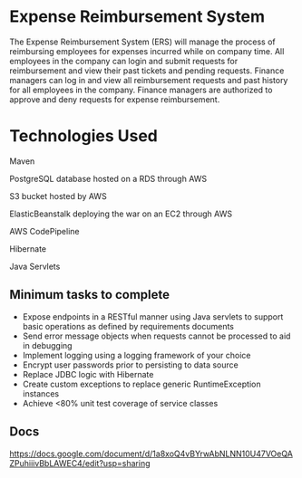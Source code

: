 # Expense Reimbursement System
The Expense Reimbursement System (ERS) will manage the process of reimbursing employees for expenses incurred while on company time. All employees in the company can login and submit requests for reimbursement and view their past tickets and pending requests. Finance managers can log in and view all reimbursement requests and past history for all employees in the company. Finance managers are authorized to approve and deny requests for expense reimbursement.

# Technologies Used

Maven

PostgreSQL database hosted on a RDS through AWS

S3 bucket hosted by AWS

ElasticBeanstalk deploying the war on an EC2 through AWS

AWS CodePipeline

Hibernate

Java Servlets

## Minimum tasks to complete
- Expose endpoints in a RESTful manner using Java servlets to support basic operations as defined by requirements documents
- Send error message objects when requests cannot be processed to aid in debugging
- Implement logging using a logging framework of your choice
- Encrypt user passwords prior to persisting to data source
- Replace JDBC logic with Hibernate
- Create custom exceptions to replace generic RuntimeException instances
- Achieve <80% unit test coverage of service classes

## Docs
https://docs.google.com/document/d/1a8xoQ4vBYrwAbNLNN10U47VOeQAZPuhiiivBbLAWEC4/edit?usp=sharing

